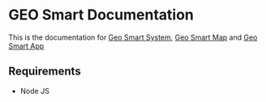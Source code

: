 # GEO Smart Documentation
This is the documentation for [Geo Smart System](https://github.com/supanadit/geosmartsystem), [Geo Smart Map](https://github.com/supanadit/geosmartmap) and 
[Geo Smart App](https://github.com/supanadit/geosmartapp)

## Requirements
- Node JS
